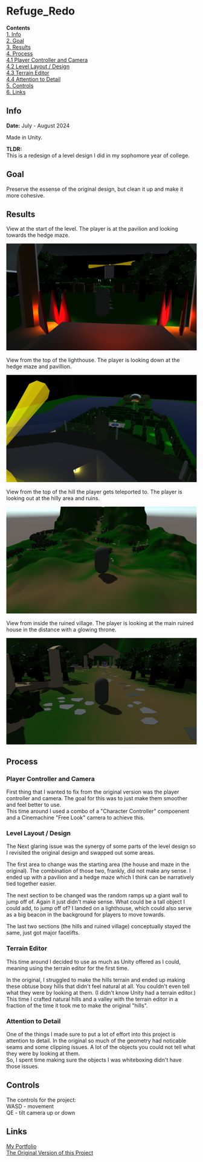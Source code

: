 # Refuge_Redo
**Contents**  
[1. Info](#info)  
[2. Goal](#goal)  
[3. Results](#results)  
[4. Process](#process)  
[4.1 Player Controller and Camera](#player-controller-and-camera)  
[4.2 Level Layout / Design](#level-layout--design)  
[4.3 Terrain Editor](#terrain-editor)  
[4.4 Attention to Detail](#attention-to-detail)  
[5. Controls](#controls)  
[6. Links](#links)  


## Info
**Date:** July - August 2024

Made in Unity.  

**TLDR:**  
This is a redesign of a level design I did in my sophomore year of college.  

## Goal
Preserve the essense of the original design, but clean it up and make it more cohesive.

## Results
View at the start of the level. The player is at the pavilion and looking towards the hedge maze.  

![alt text](Screenshots/Refuge_Redo_1.png)  

View from the top of the lighthouse. The player is looking down at the hedge maze and pavillion.  

![alt text](Screenshots/Refuge_Redo_2.png)  

View from the top of the hill the player gets teleported to. The player is looking out at the hilly area and ruins.  

![alt text](Screenshots/Refuge_Redo_3.png)  

View from inside the ruined village. The player is looking at the main ruined house in the distance with a glowing throne.  

![alt text](Screenshots/Refuge_Redo_4.png)

## Process
### Player Controller and Camera
First thing that I wanted to fix from the original version was the player controller and camera. The goal for this was to just make them smoother and feel better to use.  
This time around I used a combo of a "Character Controller" compoenent and a Cinemachine "Free Look" camera to achieve this.   

### Level Layout / Design
The Next glaring issue was the synergy of some parts of the level design so I revisited the original design and swapped out some areas.  

The first area to change was the starting area (the house and maze in the original). The combination of those two, frankly, did not make any sense. I ended up with a pavilion and a hedge maze which I think can be narratively tied together easier.  

The next section to be changed was the random ramps up a giant wall to jump off of. Again it just didn't make sense. What could be a tall object I could add, to jump off of? I landed on a lighthouse, which could also serve as a big beacon in the background for players to move towards.  

The last two sections (the hills and ruined village) conceptually stayed the same, just got major facelifts.

### Terrain Editor
This time around I decided to use as much as Unity offered as I could, meaning using the terrain editor for the first time.  

In the original, I struggled to make the hills terrain and ended up making these obtuse boxy hills that didn't feel natural at all. You couldn't even tell what they were by looking at them. (I didn't know Unity had a terrain editor.)  
This time I crafted natural hills and a valley with the terrain editor in a fraction of the time it took me to make the original "hills".

### Attention to Detail
One of the things I made sure to put a lot of effort into this project is attention to detail. In the original so much of the geometry had noticable seams and some clipping issues. A lot of the objects you could not tell what they were by looking at them.  
So, I spent time making sure the objects I was whiteboxing didn't have those issues.


## Controls
The controls for the project:  
WASD - movement  
QE   - tilt camera up or down

## Links
[My Portfolio](https://github.com/ksanti6/portfolio)  
[The Original Version of this Project](https://github.com/ksanti6/portfolio/blob/main/DESIGN/Designing_A_3D_Whitebox_Level/Refuge_3D_Whitebox_Level.md)  
